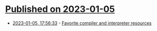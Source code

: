 # [Published on 2023-01-05](index.md)

* [2023-01-05, 17:56:33](https://lobste.rs/s/9kp1z4/favorite_compiler_interpreter) - [Favorite compiler and interpreter resources](https://lists.eatonphil.com/compilers-and-interpreters.html)
